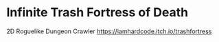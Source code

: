 # Infinite Trash Fortress of Death

 2D Roguelike Dungeon Crawler
 https://iamhardcode.itch.io/trashfortress
